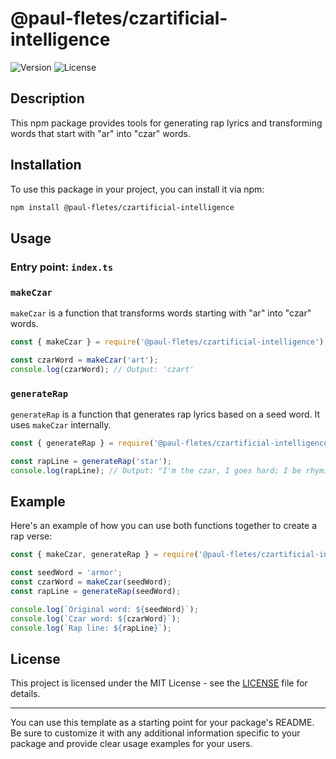 # @paul-fletes/czartificial-intelligence

![Version](https://img.shields.io/npm/v/@paul-fletes/czartificial-intelligence)
![License](https://img.shields.io/npm/l/@paul-fletes/czartificial-intelligence)

## Description

This npm package provides tools for generating rap lyrics and transforming words that start with "ar" into "czar" words.

## Installation

To use this package in your project, you can install it via npm:

```bash
npm install @paul-fletes/czartificial-intelligence
```

## Usage

### Entry point: `index.ts`

### `makeCzar`

`makeCzar` is a function that transforms words starting with "ar" into "czar" words.

```javascript
const { makeCzar } = require('@paul-fletes/czartificial-intelligence');

const czarWord = makeCzar('art');
console.log(czarWord); // Output: 'czart'
```

### `generateRap`

`generateRap` is a function that generates rap lyrics based on a seed word. It uses `makeCzar` internally.

```javascript
const { generateRap } = require('@paul-fletes/czartificial-intelligence');

const rapLine = generateRap('star');
console.log(rapLine); // Output: "I'm the czar, I goes hard; I be rhyming with a czstar 🎤"
```

## Example

Here's an example of how you can use both functions together to create a rap verse:

```javascript
const { makeCzar, generateRap } = require('@paul-fletes/czartificial-intelligence');

const seedWord = 'armor';
const czarWord = makeCzar(seedWord);
const rapLine = generateRap(seedWord);

console.log(`Original word: ${seedWord}`);
console.log(`Czar word: ${czarWord}`);
console.log(`Rap line: ${rapLine}`);
```

## License

This project is licensed under the MIT License - see the [LICENSE](LICENSE) file for details.

---

You can use this template as a starting point for your package's README. Be sure to customize it with any additional information specific to your package and provide clear usage examples for your users.